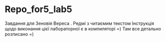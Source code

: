# Repo_for5_lab5
Завдання для Зеновія Вереса . Редмі з читаємим текстом 
Інструкція щодо виконання цієї лабораторної є в компиляторі =) 
Там все детально розписано =)
